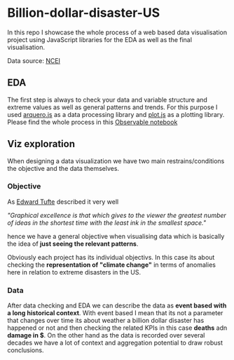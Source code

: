 # Billion-dollar-disaster-US

In this repo I showcase the whole process of a web based data visualisation project using JavaScript libraries for the EDA as well as the final visualisation. 

Data source: [NCEI](https://www.ncei.noaa.gov/access/billions/events/US/1980-2023?disasters[]=all-disasters)

## EDA

The first step is always to check your data and variable structure and extreme values as well as general patterns and trends. For this purpose I used [arquero.js](https://uwdata.github.io/arquero/)  as a data processing library and [plot.js](https://observablehq.com/plot/) 
 as a plotting library. Please find the whole process in this [Observable notebook](https://observablehq.com/@sandraviz/billion-dollar-disasters-arquero-js-plot-js?collection=@sandraviz/billion-dollar-disaster) 

 ## Viz exploration

 When designing a data visualization we have two main restrains/conditions the objective and the data themselves. 

 ### Objective 

 As [Edward Tufte](https://de.wikipedia.org/wiki/Edward_Tufte) described it very well 

 *"Graphical excellence is that which gives to the viewer the greatest number of ideas in the shortest time with the least ink in the smallest space."*

 hence we have a general objective when visualising data which is basically the idea of **just seeing the relevant patterns**. 

 Obviously each project has its individual objectivs. In this case its about checking the **representation of "climate change"** in terms of anomalies here in relation to extreme disasters in the US. 

 ### Data 

After data checking and EDA we can describe the data as **event based with a long historical context**. With event based I mean that its not a parameter that changes over time its about weather a billion dollar disaster has happened or not and then checking the related KPIs in this case **deaths** adn **damage in $**. On the other hand as the data is recorded over several decades we have a lot of context and aggregation potential to draw robust conclusions. 






